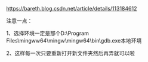 https://bareth.blog.csdn.net/article/details/113184612

注意一点：

1、选择环境一定是那个D:\\Program Files\\mingww64\\mingw\\mingw64\\bin\\gdb.exe本地环境

2、这样每一次只要重新打开新文件夹然后再弄就可以啦